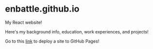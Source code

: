 # enbattle.github.io
My React website!

Here's my background info, education, work experiences, and projects!

Go to this [link](https://docs.github.com/en/pages/getting-started-with-github-pages/creating-a-github-pages-site) to deploy a site to GitHub Pages!
